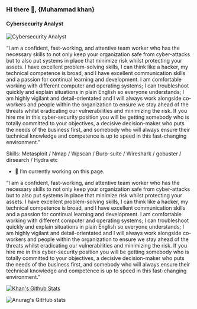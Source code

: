 ### Hi there 👋, {Muhammad khan}
#### Cybersecurity Analyst
![Cybersecurity Analyst](https://arturssmirnovs.github.io/github-profile-readme-generator/images/banner.png)

“I am a confident, fast-working, and attentive team worker who has the necessary skills to not only keep your organization safe from cyber-attacks but to also put systems in place that minimize risk whilst protecting your assets. I have excellent problem-solving skills, I can think like a hacker, my technical competence is broad, and I have excellent communication skills and a passion for continual learning and development. I am comfortable working with different computer and operating systems; I can troubleshoot quickly and explain situations in plain English so everyone understands; I am highly vigilant and detail-orientated and I will always work alongside co-workers and people within the organization to ensure we stay ahead of the threats whilst eradicating our vulnerabilities and minimizing the risk. If you hire me in this cyber-security position you will be getting somebody who is totally committed to your objectives, a decisive decision-maker who puts the needs of the business first, and somebody who will always ensure their technical knowledge and competence is up to speed in this fast-changing environment.”

Skills: Metasploit / Nmap / Wpscan / Burp-suite / Wireshark / gobuster / dirsearch / Hydra etc

- 🔭 I’m currently working on this page. 

“I am a confident, fast-working, and attentive team worker who has the necessary skills to not only keep your organization safe from cyber-attacks but to also put systems in place that minimize risk whilst protecting your assets. I have excellent problem-solving skills, I can think like a hacker, my technical competence is broad, and I have excellent communication skills and a passion for continual learning and development. I am comfortable working with different computer and operating systems; I can troubleshoot quickly and explain situations in plain English so everyone understands; I am highly vigilant and detail-orientated and I will always work alongside co-workers and people within the organization to ensure we stay ahead of the threats whilst eradicating our vulnerabilities and minimizing the risk. If you hire me in this cyber-security position you will be getting somebody who is totally committed to your objectives, a decisive decision-maker who puts the needs of the business first, and somebody who will always ensure their technical knowledge and competence is up to speed in this fast-changing environment.”

[![Khan's Github Stats](https://github-readme-stats.vercel.app/api?username=WhatTheHackera&show_icons=true&theme=radical)](https://github.com/anuraghazra/github-readme-stats)


![Anurag's GitHub stats](https://github-readme-stats.vercel.app/api?username=anuraghazra&show_icons=true&theme=radical)







